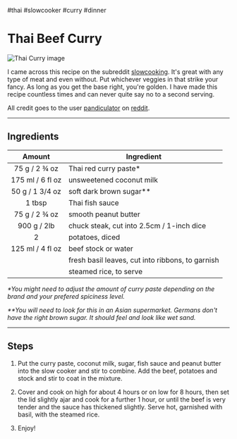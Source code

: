 #thai #slowcooker #curry #dinner

# Thai Beef Curry

![Thai Curry image](https://marionskitchen.com/wp-content/uploads/2019/02/Thai-beefpumpkin-red-curry2-e1552877952352.jpg)

I came across this recipe on the subreddit [slowcooking](https://www.reddit.com/r/slowcooking). It's great with any type of meat and even without. Put whichever veggies in that strike your fancy. As long as you get the base right, you're golden. I have made this recipe countless times and can never quite say no to a second serving.

All credit goes to the user [pandiculator](https://www.reddit.com/user/pandiculator/) on [reddit](https://www.reddit.com/).

---

## Ingredients
| Amount | Ingredient|
|:-:|-|
| 75 g / 2 ¾ oz | Thai red curry paste*|     
| 175 ml / 6 fl oz | unsweetened coconut milk|
| 50 g / 1 3/4 oz | soft dark brown sugar**|
| 1 tbsp | Thai fish sauce|
| 75 g / 2 ¾ oz | smooth peanut butter|
| 900 g / 2lb | chuck steak, cut into 2.5cm / 1-inch dice|
| 2 | potatoes, diced|
| 125 ml / 4 fl oz | beef stock or water|
| | fresh basil leaves, cut into ribbons, to garnish|
| | steamed rice, to serve|

*\*You might need to adjust the amount of curry paste depending on the brand and your prefered spiciness level.*

*\*\*You will need to look for this in an Asian supermarket. Germans don't have the right brown sugar. It should feel and look like wet sand.*

---

## Steps
1.  Put the curry paste, coconut milk, sugar, fish sauce and peanut butter into the slow cooker and stir to combine. Add the beef, potatoes and stock and stir to coat in the mixture.
    
2.  Cover and cook on high for about 4 hours or on low for 8 hours, then set the lid slightly ajar and cook for a further 1 hour, or until the beef is very tender and the sauce has thickened slightly. Serve hot, garnished with basil, with the steamed rice.
3. Enjoy!